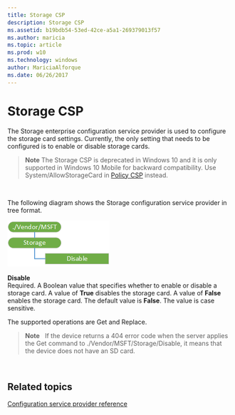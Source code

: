 ```yaml
---
title: Storage CSP
description: Storage CSP
ms.assetid: b19bdb54-53ed-42ce-a5a1-269379013f57
ms.author: maricia
ms.topic: article
ms.prod: w10
ms.technology: windows
author: MariciaAlforque
ms.date: 06/26/2017
---
```


# Storage CSP


The Storage enterprise configuration service provider is used to configure the storage card settings. Currently, the only setting that needs to be configured is to enable or disable storage cards.

> **Note**  The Storage CSP is deprecated in Windows 10 and it is only supported in Windows 10 Mobile for backward compatibility. Use System/AllowStorageCard in [Policy CSP](policy-configuration-service-provider.md) instead.

 

The following diagram shows the Storage configuration service provider in tree format.

![provisioning\-csp\-storage](images/provisioning-csp-storage.png)

<a href="" id="disable"></a>**Disable**  
Required. A Boolean value that specifies whether to enable or disable a storage card. A value of **True** disables the storage card. A value of **False** enables the storage card. The default value is **False**. The value is case sensitive.

The supported operations are Get and Replace.

> **Note**   If the device returns a 404 error code when the server applies the Get command to ./Vendor/MSFT/Storage/Disable, it means that the device does not have an SD card.

 

## Related topics


[Configuration service provider reference](configuration-service-provider-reference.md)

 

 






